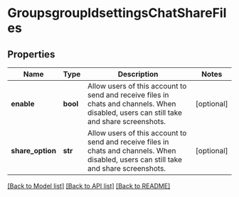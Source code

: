 # GroupsgroupIdsettingsChatShareFiles

## Properties
Name | Type | Description | Notes
------------ | ------------- | ------------- | -------------
**enable** | **bool** | Allow users of this account to send and receive files in chats and channels. When disabled, users can still take and share screenshots. | [optional] 
**share_option** | **str** | Allow users of this account to send and receive files in chats and channels. When disabled, users can still take and share screenshots. | [optional] 

[[Back to Model list]](../README.md#documentation-for-models) [[Back to API list]](../README.md#documentation-for-api-endpoints) [[Back to README]](../README.md)

